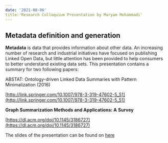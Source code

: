 ```yaml
---
date: '2021-08-06'
title:'Research Colloquium Presentation by Maryam Mohammadi'
---
```



## Metadata definition and generation

**Metadata** is data that provides information about other data. An increasing number of research and industrial initiatives have focused on publishing Linked Open Data, but little attention has been provided to help consumers to better understand existing data sets. This presentation contains a summary for two following papers:

ABSTAT: Ontology-driven Linked Data Summaries with Pattern Minimalization (2016)

[http://link.springer.com/10.1007/978-3-319-47602-5_51](http://link.springer.com/10.1007/978-3-319-47602-5_51)

**Graph Summarization Methods and Applications: A** **Survey** 

[https://dl.acm.org/doi/10.1145/3186727](https://dl.acm.org/doi/10.1145/3186727)



The slides of the presentation can be found on [here](downloads/2021-08-06-mohammadi_colloquium_slides.pdf)